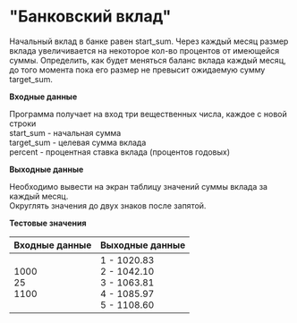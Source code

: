 # "Банковский вклад"

Начальный вклад в банке равен start_sum. Через каждый месяц размер вклада увеличивается на некоторое кол-во процентов от 
имеющейся суммы. Определить, как будет меняться баланс вклада каждый месяц, до того момента пока его размер не превысит 
ожидаемую сумму target_sum.

**Входные данные**

Программа получает на вход три вещественных числа, каждое с новой строки\
start_sum - начальная сумма \
target_sum - целевая сумма вклада\
percent - процентная ставка вклада (процентов годовых)

**Выходные данные**

Необходимо вывести на экран таблицу значений суммы вклада за каждый месяц.\
Округлять значения до двух знаков после запятой.

**Тестовые значения**
<table class="docutils align-default">
    <thead>
        <tr class="row-odd">
            <th class="head">Входные данные</th>
            <th class="head">Выходные данные</th>
        </tr>
    </thead>
    <tbody>
        <tr class="row-even"><td>1000<br>25<br>1100</td><td>1 - 1020.83<br>2 - 1042.10<br>3 - 1063.81<br>4 - 1085.97<br>5 - 1108.60</td></tr>
    </tbody>
</table>